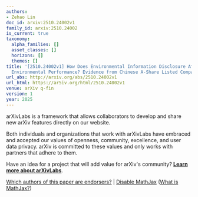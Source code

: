 ```yaml
---
authors:
- Zehao Lin
doc_id: arxiv:2510.24002v1
family_id: arxiv:2510.24002
is_current: true
taxonomy:
  alpha_families: []
  asset_classes: []
  horizons: []
  themes: []
title: '[2510.24002v1] How Does Environmental Information Disclosure Affect Corporate
  Environmental Performance? Evidence from Chinese A-Share Listed Companies'
url_abs: http://arxiv.org/abs/2510.24002v1
url_html: https://ar5iv.org/html/2510.24002v1
venue: arXiv q-fin
version: 1
year: 2025
---
```



arXivLabs is a framework that allows collaborators to develop and share new arXiv features directly on our website.

Both individuals and organizations that work with arXivLabs have embraced and accepted our values of openness, community, excellence, and user data privacy. arXiv is committed to these values and only works with partners that adhere to them.

Have an idea for a project that will add value for arXiv's community? [**Learn more about arXivLabs**](https://info.arxiv.org/labs/index.html).

[Which authors of this paper are endorsers?](/auth/show-endorsers/2510.24002) |
[Disable MathJax](javascript:setMathjaxCookie()) ([What is MathJax?](https://info.arxiv.org/help/mathjax.html))